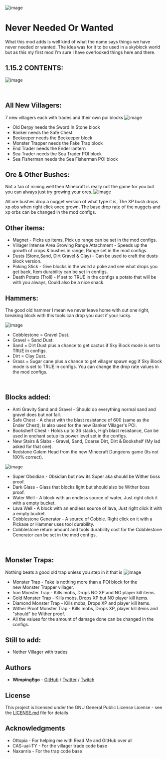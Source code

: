 ![image](https://i.imgur.com/Cm376pU.png)

# Never Needed Or Wanted

What this mod adds is well kind of what the name says things we have never needed or wanted. The idea was for it to be used in a skyblock world but as this my first mod I'm sure I have overlooked things here and there.


## 1.15.2 CONTENTS:

![image](https://imgur.com/uhGM7Gf.png)


 

## All New Villagers:

7 new villagers each with trades and their own poi blocks
![image](https://imgur.com/x65VjIU.png)

* Old Derpy needs the Sword In Stone block
* Banker needs the Safe Chest
* Beekeeper needs the Beekeeper block
* Monster Trapper needs the Fake Trap block
* End Trader needs the Ender lantern 
* Sea Trader needs the Sea Trader POI block
* Sea Fisherman needs the Sea Fisherman POI block
 

## Ore & Other Bushes:

Not a fan of mining well then Minecraft is really not the game for you but you can always just try growing your ores.
![image](https://imgur.com/yK5cCwy.png)

All ore bushes drop a nugget version of what type it is, The XP bush drops xp obs when right click once grown. The base drop rate of the nuggets and xp orbs can be changed in the mod configs.

## Other items:

* Magnet - Picks up items, Pick up range can be set in the mod configs.
* Villager Intense Area Growing Range Attachment - Speeds up the growth of crops & bushes in range, Range set in the mod configs.
* Dusts (Stone,Sand, Dirt Gravel & Clay) - Can be used to craft the dusts block version. 
* Poking Stick - Give blocks in the wolrd a poke and see what drops you get back, Item durability can be set in configs.
* Death Potato (Troll) - If set to TRUE in the configs a potato that will be with you always, Could also be a nice snack.
 

## Hammers:
The good old hammer I mean we never leave home with out one right, breaking block with this tools can drop you dust if your lucky.

![image](https://imgur.com/Ya1kLso.png)
* Cobblestone = Gravel Dust.
* Gravel = Sand Dust.
* Sand = Dirt Dust plus a chance to get cactus if Sky Block mode is set to TRUE in configs.
* Dirt = Clay Dust.
* Grass = Sugar cane plus a chance to get villager spawn egg if Sky Block mode is set to TRUE in configs.
You can change the drop rate values in the mod configs.

 

## Blocks added: 

* Anti Gravity Sand and Gravel - Should do everything normal sand and gravel does but not fall.
* Safe Chest - A chest with the blast resistance of 600 (same as the Ender Chest), Is also used for the new Banker Villager's POI.
* Bookshelf Chest - Holds up to 36 stacks, High blast resistance, Can be used in enchant setup its power level set in the configs.
* New Stairs & Slabs - Gravel, Sand, Coarse Dirt, Dirt & Bookshelf (My lad asked for that one).
* Redstone Golem Head from the new Minecraft Dungeons game (Its not 100% correct).

![image](https://imgur.com/6E6ZCo8.png)
* Super Obsidian - Obsidian but now its Super aka should be Wither boss proof.
* Dark Glass - Glass that blocks light but should also be Wither boss proof.
* Water Well - A block with an endless source of water, Just right click it with a empty bucket.
* Lava Well - A block with an endless source of lava, Just right click it with a empty bucket.
* Cobblestone Generator - A source of Cobble. Right click on it with a Pickaxe or Hammer uses tool durability.
* Cobblestone return amount and tools durability cost for the Cobblestone Generator can be set in the mod configs.

 

## Monster Traps:
Nothing beats a good old trap unless you step in it that is
![image](https://imgur.com/X4btYYG.png)
* Monster Trap - Fake is nothing more than a POI block for the new Monster Trapper villager.
* Iron Monster Trap - Kills mobs, Drops NO XP and NO player kill items.
* Gold Monster Trap - Kills mobs, Drops XP but NO player kill items.
* Diamond Monster Trap - Kills mobs, Drops XP and player kill items.
* Wither Proof Monster Trap - Kills mobs, Drops XP, player kill items and "should" be Wither proof.
* All the values for the amount of damage done can be changed in the configs.

## Still to add:
* Nether Villager with trades

## Authors

* **WimpingEgo** - [GitHub](https://github.com/wimpingego) / [Twitter](https://twitter.com/Ego_YT) / [Twitch](https://twitch.tv/wimpingego)

## License

This project is licensed under the GNU General Public License License - see the [LICENSE.md](https://github.com/Wimpingego/nnow/blob/master/LICENSE) file for details

## Acknowledgments

* Ottopia - For helping me with Read Me and GitHub over all
* CAS-ual-TY - For the villager trade code base
* Naxanria  - For the trap code base
